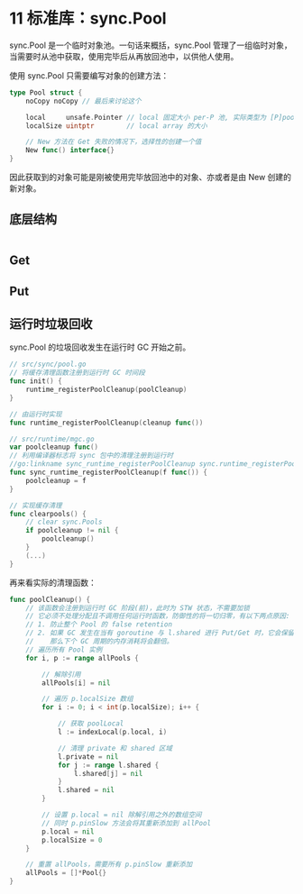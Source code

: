 # 11 标准库：sync.Pool

sync.Pool 是一个临时对象池。一句话来概括，sync.Pool 管理了一组临时对象，当需要时从池中获取，使用完毕后从再放回池中，以供他人使用。

使用 sync.Pool 只需要编写对象的创建方法：

```go
type Pool struct {
	noCopy noCopy // 最后来讨论这个

	local     unsafe.Pointer // local 固定大小 per-P 池, 实际类型为 [P]poolLocal
	localSize uintptr        // local array 的大小

    // New 方法在 Get 失败的情况下，选择性的创建一个值
	New func() interface{}
}
```

因此获取到的对象可能是刚被使用完毕放回池中的对象、亦或者是由 New 创建的新对象。

## 底层结构

```

```

## Get

## Put

## 运行时垃圾回收

sync.Pool 的垃圾回收发生在运行时 GC 开始之前。

```go
// src/sync/pool.go
// 将缓存清理函数注册到运行时 GC 时间段
func init() {
	runtime_registerPoolCleanup(poolCleanup)
}

// 由运行时实现
func runtime_registerPoolCleanup(cleanup func())

// src/runtime/mgc.go
var poolcleanup func()
// 利用编译器标志将 sync 包中的清理注册到运行时
//go:linkname sync_runtime_registerPoolCleanup sync.runtime_registerPoolCleanup
func sync_runtime_registerPoolCleanup(f func()) {
	poolcleanup = f
}

// 实现缓存清理
func clearpools() {
	// clear sync.Pools
	if poolcleanup != nil {
		poolcleanup()
	}
    (...)
}
```

再来看实际的清理函数：

```go
func poolCleanup() {
	// 该函数会注册到运行时 GC 阶段(前)，此时为 STW 状态，不需要加锁
	// 它必须不处理分配且不调用任何运行时函数，防御性的将一切归零，有以下两点原因:
	// 1. 防止整个 Pool 的 false retention
	// 2. 如果 GC 发生在当有 goroutine 与 l.shared 进行 Put/Get 时，它会保留整个 Pool.
	//    那么下个 GC 周期的内存消耗将会翻倍。
	// 遍历所有 Pool 实例
	for i, p := range allPools {

		// 解除引用
		allPools[i] = nil

		// 遍历 p.localSize 数组
		for i := 0; i < int(p.localSize); i++ {

			// 获取 poolLocal
			l := indexLocal(p.local, i)

			// 清理 private 和 shared 区域
			l.private = nil
			for j := range l.shared {
				l.shared[j] = nil
			}
			l.shared = nil
		}

		// 设置 p.local = nil 除解引用之外的数组空间
		// 同时 p.pinSlow 方法会将其重新添加到 allPool
		p.local = nil
		p.localSize = 0
	}

	// 重置 allPools，需要所有 p.pinSlow 重新添加
	allPools = []*Pool{}
}
```

